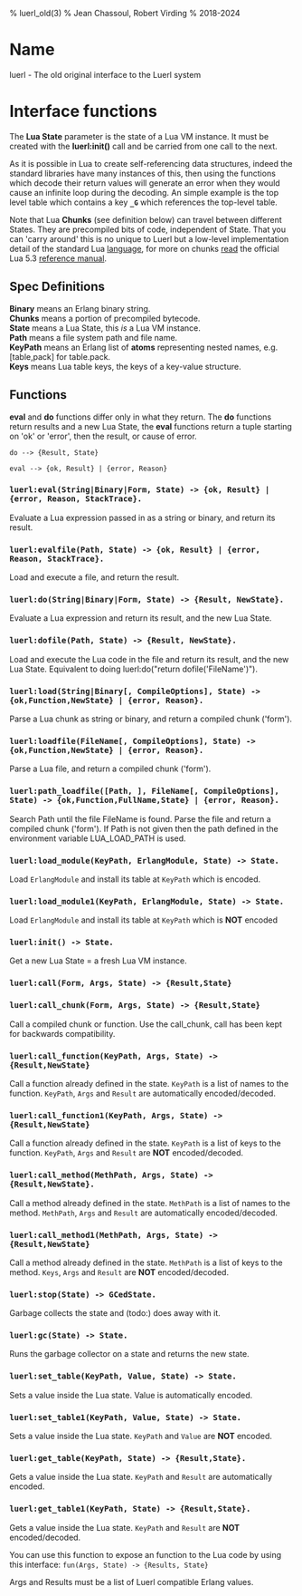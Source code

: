 % luerl_old(3)
% Jean Chassoul, Robert Virding
% 2018-2024

# Name
luerl - The old original interface to the Luerl system

# Interface functions
The **Lua State** parameter is the state of a Lua VM instance. It must be created with the **luerl:init()** call and  be carried from one call to the next.

As it is possible in Lua to create self-referencing data structures, indeed the standard libraries have many instances of this, then using the functions which decode their return values will generate an error when they would cause an infinite loop during the decoding. An simple example is the top level table which contains a key **`_G`** which references the top-level table.

Note that Lua **Chunks** (see definition below) can travel between different States. They are precompiled bits of code, independent of State. That you can 'carry around' this is no unique to Luerl but a low-level implementation detail of the standard Lua [language](https://lua.org), for more on chunks [read](https://www.lua.org/manual/5.3/manual.html#3.3.2) the official Lua 5.3 [reference manual](https://www.lua.org/manual/5.3/manual.html).

## Spec Definitions
**Binary** means an Erlang binary string.   
**Chunks** means a portion of precompiled bytecode.   
**State** means a Lua State, this *is* a Lua VM instance.        
**Path** means a file system path and file name.  
**KeyPath** means an Erlang list of **atoms** representing nested names, e.g. [table,pack] for table.pack.  
**Keys** means Lua table keys, the keys of a key-value structure.

## Functions
**eval** and **do** functions differ only in what they return. The **do** functions return results and a new Lua State, the **eval** functions return a tuple starting on 'ok' or 'error', then the result, or cause of error.

    do --> {Result, State} 

    eval --> {ok, Result} | {error, Reason}

### **`luerl:eval(String|Binary|Form, State) -> {ok, Result} | {error, Reason, StackTrace}.`**
 Evaluate a Lua expression passed in as a string or binary, and return its result.

### **`luerl:evalfile(Path, State) -> {ok, Result} | {error, Reason, StackTrace}.`**
 Load and execute a file, and return the result.

### **`luerl:do(String|Binary|Form, State) -> {Result, NewState}.`**
 Evaluate a Lua expression and return its result, and the new Lua State.

### **`luerl:dofile(Path, State) -> {Result, NewState}.`**
 Load and execute the Lua code in the file and return its result, and the new Lua State. Equivalent to doing luerl:do("return dofile('FileName')").

### **`luerl:load(String|Binary[, CompileOptions], State) -> {ok,Function,NewState} | {error, Reason}.`**
 Parse a Lua chunk as string or binary, and return a compiled chunk ('form').

### **`luerl:loadfile(FileName[, CompileOptions], State) -> {ok,Function,NewState} | {error, Reason}.`**
 Parse a Lua file, and return a compiled chunk ('form').

### **`luerl:path_loadfile([Path, ], FileName[, CompileOptions], State) -> {ok,Function,FullName,State} | {error, Reason}.`**
 Search Path until the file FileName is found. Parse the file and return a compiled chunk ('form'). If Path is not given then the path defined in the environment variable LUA_LOAD_PATH is used.

### **`luerl:load_module(KeyPath, ErlangModule, State) -> State.`**
 Load `ErlangModule` and install its table at `KeyPath` which is encoded.

### **`luerl:load_module1(KeyPath, ErlangModule, State) -> State.`**
 Load `ErlangModule` and install its table at `KeyPath` which is **NOT** encoded

### **`luerl:init() -> State.`**
 Get a new Lua State = a fresh Lua VM instance.

### **`luerl:call(Form, Args, State) -> {Result,State}`**
### **`luerl:call_chunk(Form, Args, State) -> {Result,State}`**
Call a compiled chunk or function. Use the call_chunk, call has been kept for backwards compatibility.

### **`luerl:call_function(KeyPath, Args, State) -> {Result,NewState}`**
Call a function already defined in the state. `KeyPath` is a list of names to the function. `KeyPath`, `Args` and `Result` are automatically encoded/decoded.

### **`luerl:call_function1(KeyPath, Args, State) -> {Result,NewState}`**
Call a function already defined in the state. `KeyPath` is a list of keys to the function. `KeyPath`, `Args` and `Result` are **NOT** encoded/decoded.

### **`luerl:call_method(MethPath, Args, State) -> {Result,NewState}.`**
Call a method already defined in the state. `MethPath` is a list of names to the method. `MethPath`, `Args` and `Result` are automatically encoded/decoded.

### **`luerl:call_method1(MethPath, Args, State) -> {Result,NewState}`**
Call a method already defined in the state. `MethPath` is a list of keys to the method. `Keys`, `Args` and `Result` are **NOT** encoded/decoded.

### **`luerl:stop(State) -> GCedState.`**
 Garbage collects the state and (todo:) does away with it.

### **`luerl:gc(State) -> State.`**
 Runs the garbage collector on a state and returns the new state.

### **`luerl:set_table(KeyPath, Value, State) -> State.`**
 Sets a value inside the Lua state. Value is automatically encoded.

### **`luerl:set_table1(KeyPath, Value, State) -> State.`**
 Sets a value inside the Lua state. `KeyPath` and `Value` are **NOT** encoded.

### **`luerl:get_table(KeyPath, State) -> {Result,State}.`**
 Gets a value inside the Lua state. `KeyPath` and `Result` are automatically encoded.

### **`luerl:get_table1(KeyPath, State) -> {Result,State}.`**
 Gets a value inside the Lua state. `KeyPath` and `Result` are **NOT** encoded/decoded.

 You can use this function to expose an function to the Lua code by using this interface:
   `fun(Args, State) -> {Results, State}`

 Args and Results must be a list of Luerl compatible Erlang values.

